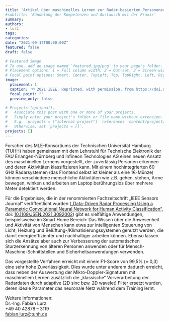 ```yaml
---
title: 'Artikel über maschinelles Lernen zur Radar-basierten Personenerkennung und Aktivitätsklassifikation veröffentlicht'
#subtitle: 'Bündelung der Kompetenzen und Austausch mit der Praxis'
summary:
authors:
- lurz
tags:
categories:
date: "2021-09-17T00:00:00Z"
featured: false
draft: false

# Featured image
# To use, add an image named `featured.jpg/png` to your page's folder.
# Placement options: 1 = Full column width, 2 = Out-set, 3 = Screen-width
# Focal point options: Smart, Center, TopLeft, Top, TopRight, Left, Right, BottomLeft, Bottom, BottomRight
image:
  placement: 1
  caption: '© 2021 IEEE. Reprinted, with permission, from https://doi.org/10.1109/JSEN.2021.3092002'
  focal_point: ""
  preview_only: false

# Projects (optional).
#   Associate this post with one or more of your projects.
#   Simply enter your project's folder or file name without extension.
#   E.g. `projects = ["internal-project"]` references `content/project/deep-learning/index.md`.
#   Otherwise, set `projects = []`.
projects: []
---
```


Forscher des MLE-Konsortiums der Technischen Universität Hamburg (TUHH) haben gemeinsam mit dem Lehrstuhl für Technische Elektronik der FAU Erlangen-Nürnberg und Infineon Technologies AG einen neuen Ansatz des maschinellen Lernens vorgestellt, der zuverlässig Personen erkennen und deren Aktivitäten klassifizieren kann. Mit einem hochintegrierten 60 GHz Radarsystemen (das Frontend selbst ist kleiner als eine 1€-Münze) können verschiedene menschliche Aktivitäten wie z.B. gehen, stehen, Arme bewegen, winken und arbeiten am Laptop berührungslos über mehrere Meter detektiert werden.

Für die Ergebnisse, die in der renommierten Fachzeitschrift „IEEE Sensors Journal“ veröffentlicht wurden ([„Data-Driven Radar Processing Using a Parametric Convolutional Neural Network for Human Activity Classification“](../../../publication/lurz_pub_1/), doi: [10.1109/JSEN.2021.3092002](https://doi.org/10.1109/JSEN.2021.3092002)) gibt es vielfältige Anwendungen, beispielsweise im Smart Home Bereich: Das Wissen über die Anwesenheit und Aktivität von Menschen kann etwa zur intelligenten Steuerung von Licht, Heizung und Belüftung-/Klimatisierungssystemen genutzt werden, die damit energieeffizienter und nachhaltiger arbeiten können. Ebenso lassen sich die Ansätze aber auch zur Verbesserung der automatischen Sturzerkennung von älteren Personen anwenden oder für Mensch-Maschine-Schnittstellen und Sicherheitsanwendungen verwenden.

Das vorgestellte Verfahren erreicht mit einem F1-Score von 99,5% (± 0,3) eine sehr hohe Zuverlässigkeit. Dies wurde unter anderem dadurch erreicht, dass neben der Auswertung der Mikro-Doppler-Signaturen mit maschinellem Lernen zusätzlich die „klassische“ Vorverarbeitung der Radardaten durch adaptive (2D sinc bzw. 2D wavelet) Filter ersetzt wurden, deren ideale Parameter das neuronale Netz während dem Training lernt.

Weitere Informationen:   
Dr.-Ing. Fabian Lurz   
+49 40 42878 – 3119   
fabian.lurz@tuhh.de
